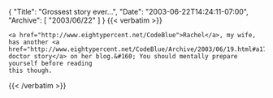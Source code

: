 {
  "Title": "Grossest story ever...",
  "Date": "2003-06-22T14:24:11-07:00",
  "Archive": [
    "2003/06/22"
  ]
}
{{< verbatim >}}

    <a href="http://www.eightypercent.net/CodeBlue">Rachel</a>, my wife, has another <a href="http://www.eightypercent.net/CodeBlue/Archive/2003/06/19.html#a17">great
    doctor story</a> on her blog.&#160; You should mentally prepare yourself before reading
    this though.
{{< /verbatim >}}
